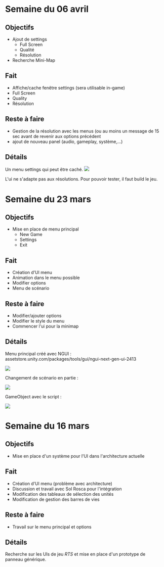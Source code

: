 # Semaine du 06 avril

## Objectifs
* Ajout de settings
  * Full Screen
  * Qualité
  * Résolution
* Recherche Mini-Map

## Fait
* Affiche/cache fenêtre settings (sera utilisable in-game)
* Full Screen
* Quality
* Résolution

## Reste à faire
* Gestion de la résolution avec les menus (ou au moins un message de 15 sec avant de revenir aux options précédent
* ajout de nouveau panel (audio, gameplay, système,...)

## Détails
Un menu settings qui peut être caché.
![](https://i.imgur.com/nJyHqgS.png)

L'ui ne s'adapte pas aux résolutions. Pour pouvoir tester, il faut build le jeu.


# Semaine du 23 mars

## Objectifs
* Mise en place de menu principal
  * New Game
  * Settings
  * Exit

## Fait
* Création d'UI menu
* Animation dans le menu possible
* Modifier options
* Menu de scénario

## Reste à faire
* Modifier/ajouter options
* Modifier le style du menu
* Commencer l'ui pour la minimap

## Détails
Menu principal créé avec NGUI : assetstore.unity.com/packages/tools/gui/ngui-next-gen-ui-2413

![](https://i.imgur.com/46dcaUT.jpg)

Changement de scénario en partie :

![](https://i.imgur.com/jEhzpyR.png)

GameObject avec le script :

![](https://i.imgur.com/xXcSYZD.png)

# Semaine du 16 mars

## Objectifs
* Mise en place d'un système pour l'UI dans l'architecture actuelle


## Fait
* Création d'UI menu (problème avec architecture)
* Discussion et travail avec Sol Rosca pour l'intégration
* Modification des tableaux de sélection des unités
* Modification de gestion des barres de vies

## Reste à faire
* Travail sur le menu principal et options

## Détails
Recherche sur les UIs de jeu *RTS* et mise en place d'un prototype de panneau générique.



